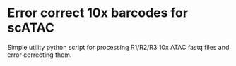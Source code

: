# Error correct 10x barcodes for scATAC
Simple utility python script for processing R1/R2/R3 10x ATAC fastq files and error correcting them. 
